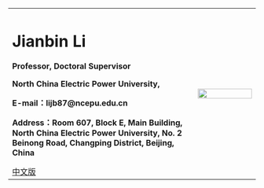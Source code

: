 <div>
<table border="0">
  <tr>
    <td>
      <h1>Jianbin Li</h1>
      <p><b>Professor, Doctoral Supervisor</b></p>
      <p><b>North China Electric Power University, </b></p>
      <p><b>E-mail：lijb87@ncepu.edu.cn</b></p>
      <p><b>Address：Room 607, Block E, Main Building, North China Electric Power University, No. 2 Beinong Road, Changping District, Beijing, China</b></p>
      <a href="/index.html">中文版</a>
    </td>
    <td width="25%">
      <img src="/zhengjianzhao.jpg" width="100%">
    </td>
  </tr>
</table>
</div>
